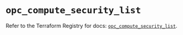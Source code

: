 # `opc_compute_security_list`

Refer to the Terraform Registry for docs: [`opc_compute_security_list`](https://registry.terraform.io/providers/hashicorp/opc/1.4.1/docs/resources/compute_security_list).
